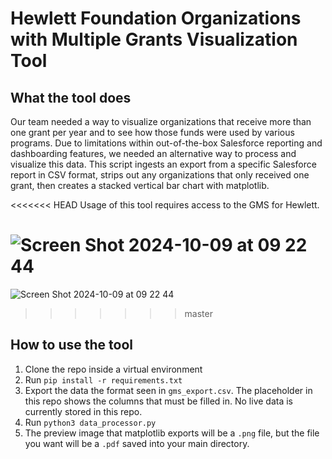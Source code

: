 # Hewlett Foundation Organizations with Multiple Grants Visualization Tool

## What the tool does
Our team needed a way to visualize organizations that receive more than one grant per year and to see how those funds were used by various programs. Due to limitations within out-of-the-box Salesforce reporting and dashboarding features, we needed an alternative way to process and visualize this data. This script ingests an export from a specific Salesforce report in CSV format, strips out any organizations that only received one grant, then creates a stacked vertical bar chart with matplotlib. 

<<<<<<< HEAD
Usage of this tool requires access to the GMS for Hewlett.

![Screen Shot 2024-10-09 at 09 22 44](https://github.com/user-attachments/assets/0f4924dd-6aff-41af-80b6-bb4e8072b185)
=======
![Screen Shot 2024-10-09 at 09 22 44](https://github.com/user-attachments/assets/a28a47b2-15df-477b-a28d-dc104a33bed0)
>>>>>>> master

## How to use the tool

1. Clone the repo inside a virtual environment
2. Run `pip install -r requirements.txt`
3. Export the data the format seen in `gms_export.csv`. The placeholder in this repo shows the columns that must be filled in. No live data is currently stored in this repo.
4. Run `python3 data_processor.py`
5. The preview image that matplotlib exports will be a `.png` file, but the file you want will be a `.pdf` saved into your main directory. 
